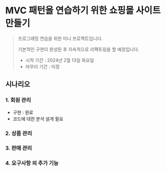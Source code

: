 # MVC 패턴을 연습하기 위한 쇼핑몰 사이트 만들기
> 프로그래밍 연습을 위한 미니 프로젝트입니다.
> 
> 기본적인 구현이 완성된 후 지속적으로 리팩토링을 할 예정입니다.
> - 시작 기간 : 2024년 2월 13일 화요일
> - 마무리 기간 : 미정

## 시나리오
### 1. 회원 관리
- 구현 : 완료
- 코드에 대한 분석 설게 필요

### 2. 상품 관리

### 3. 판매 관리

### 4. 요구사항 외 추가 기능

